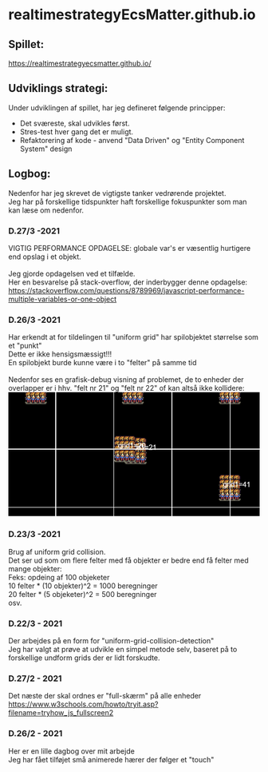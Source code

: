 # realtimestrategyEcsMatter.github.io

## Spillet:
https://realtimestrategyecsmatter.github.io/

## Udviklings strategi:
Under udviklingen af spillet, har jeg defineret følgende principper:

* Det sværeste, skal udvikles først.
* Stres-test hver gang det er muligt.
* Refaktorering af kode - anvend "Data Driven" og "Entity Component System" design  

## Logbog:
Nedenfor har jeg skrevet de vigtigste tanker vedrørende projektet. </br>
Jeg har på forskellige tidspunkter haft forskellige fokuspunkter som man kan læse om nedenfor. 

### D.27/3 -2021

VIGTIG PERFORMANCE OPDAGELSE: globale var's er væsentlig hurtigere end opslag i et objekt. </br>
</br>
Jeg gjorde opdagelsen ved et tilfælde.</br>
Her en besvarelse på stack-overflow, der inderbygger denne opdagelse:
https://stackoverflow.com/questions/8789969/javascript-performance-multiple-variables-or-one-object

### D.26/3 -2021

Har erkendt at for tildelingen til "uniform grid" har spilobjektet størrelse som et "punkt"</br>
Dette er ikke hensigsmæssigt!!!</br>
En spilobjekt burde kunne være i to "felter" på samme tid</br>
</br>
Nedenfor ses en grafisk-debug visning af problemet, de to enheder der overlapper er i hhv. "felt nr 21" og "felt nr 22" of kan altså ikke kollidere:</br>
![](pics/single_uniform_grid.png)


### D.23/3 -2021
Brug af uniform grid collision.</br> Det ser ud som om flere felter med få objekter er bedre end få felter med mange objekter:</br>
Feks: opdeing af 100 objeketer</br>
10 felter * (10 objekter)^2 = 1000 beregninger</br>
20 felter * (5 objeketer)^2 = 500 beregninger</br>
osv.</br>


### D.22/3 - 2021
Der arbejdes på en form for "uniform-grid-collision-detection"</br>
Jeg har valgt at prøve at udvikle en simpel metode selv, baseret på to forskellige undform grids der er lidt forskudte.</br>

### D.27/2 - 2021
Det næste der skal ordnes er "full-skærm" på alle enheder</br>
https://www.w3schools.com/howto/tryit.asp?filename=tryhow_js_fullscreen2

### D.26/2 - 2021
Her er en lille dagbog over mit arbejde </br>
Jeg har fået tilføjet små animerede hærer der følger et "touch" </br>

